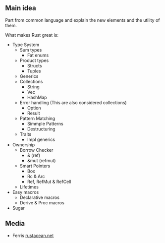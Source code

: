 
## Main idea
Part from common language and explain the new elements and the
utility of them.

What makes Rust great is:
- Type System
  - Sum types
    - Fat enums
  - Product types
    - Structs
    - Tuples
  - Generics
  - Collections
    - String
    - Vec
    - HashMap
  - Error handling (This are also considered collections)
    - Option
    - Result
  - Pattern Matching
    - Simmple Patterns
    - Destructuring
  - Traits
    - Impl generics
- Ownership
  - Borrow Checker
    - & (ref)
    - &mut (refmut)
  - Smart Pointers
    - Box
    - Rc & Arc
    - Ref, RefMut & RefCell
  - Lifetimes
- Easy macros
  - Declarative macros
  - Derive & Proc macros
- Sugar

## Media

- Ferris [rustacean.net](rustacean.net)
